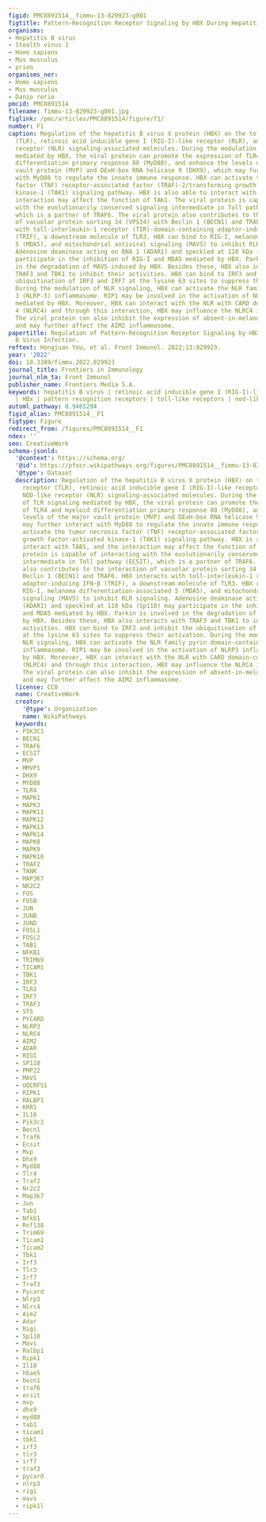 ```yaml
---
figid: PMC8891514__fimmu-13-829923-g001
figtitle: Pattern-Recognition Receptor Signaling by HBX During Hepatitis B Virus Infection
organisms:
- Hepatitis B virus
- Stealth virus 1
- Homo sapiens
- Mus musculus
- prion
organisms_ner:
- Homo sapiens
- Mus musculus
- Danio rerio
pmcid: PMC8891514
filename: fimmu-13-829923-g001.jpg
figlink: /pmc/articles/PMC8891514/figure/f1/
number: F1
caption: Regulation of the hepatitis B virus X protein (HBX) on the toll-like receptor
  (TLR), retinoic acid inducible gene I (RIG-I)-like receptor (RLR), and NOD-like
  receptor (NLR) signaling-associated molecules. During the modulation of TLR signaling
  mediated by HBX, the viral protein can promote the expression of TLR4 and myeloid
  differentiation primary response 88 (MyD88), and enhance the levels of the major
  vault protein (MVP) and DExH-box RNA helicase 9 (DHX9), which may further interact
  with MyD88 to regulate the innate immune response. HBX can activate the tumor necrosis
  factor (TNF) receptor-associated factor (TRAF)-2/transforming growth factor-activated
  kinase-1 (TAK1) signaling pathway. HBX is also able to interact with TAB1, and the
  interaction may affect the function of TAK1. The viral protein is capable of interacting
  with the evolutionarily conserved signaling intermediate in Toll pathway (ECSIT),
  which is a partner of TRAF6. The viral protein also contributes to the interaction
  of vacuolar protein sorting 34 (VPS34) with Beclin 1 (BECN1) and TRAF6. HBX interacts
  with toll-interleukin-1 receptor (TIR)-domain-containing adaptor-inducing IFN-β
  (TRIF), a downstream molecule of TLR3. HBX can bind to RIG-I, melanoma differentiation-associated
  5 (MDA5), and mitochondrial antiviral signaling (MAVS) to inhibit RLR signaling.
  Adenosine deaminase acting on RNA 1 (ADAR1) and speckled at 110 kDa (Sp110) may
  participate in the inhibition of RIG-I and MDA5 mediated by HBX. Parkin is involved
  in the degradation of MAVS induced by HBX. Besides these, HBX also interacts with
  TRAF3 and TBK1 to inhibit their activities. HBX can bind to IRF3 and inhibit the
  ubiquitination of IRF3 and IRF7 at the lysine 63 sites to suppress their activation.
  During the modulation of NLR signaling, HBX can activate the NLR family pyrin domain-containing
  3 (NLRP-3) inflammasome. RIP1 may be involved in the activation of NLRP3 inflammasome
  mediated by HBX. Moreover, HBX can interact with the NLR with CARD domain-containing
  4 (NLRC4) and through this interaction, HBX may influence the NLRC4 inflammasome.
  The viral protein can also inhibit the expression of absent-in-melanoma-2 (AIM2)
  and may further affect the AIM2 inflammasome.
papertitle: Regulation of Pattern-Recognition Receptor Signaling by HBX During Hepatitis
  B Virus Infection.
reftext: Hongjuan You, et al. Front Immunol. 2022;13:829923.
year: '2022'
doi: 10.3389/fimmu.2022.829923
journal_title: Frontiers in Immunology
journal_nlm_ta: Front Immunol
publisher_name: Frontiers Media S.A.
keywords: hepatitis B virus | retinoic acid inducible gene I (RIG-I)-like receptors
  | HBx | pattern recognition receptors | toll-like receptors | nod-like receptors
automl_pathway: 0.9465294
figid_alias: PMC8891514__F1
figtype: Figure
redirect_from: /figures/PMC8891514__F1
ndex: ''
seo: CreativeWork
schema-jsonld:
  '@context': https://schema.org/
  '@id': https://pfocr.wikipathways.org/figures/PMC8891514__fimmu-13-829923-g001.html
  '@type': Dataset
  description: Regulation of the hepatitis B virus X protein (HBX) on the toll-like
    receptor (TLR), retinoic acid inducible gene I (RIG-I)-like receptor (RLR), and
    NOD-like receptor (NLR) signaling-associated molecules. During the modulation
    of TLR signaling mediated by HBX, the viral protein can promote the expression
    of TLR4 and myeloid differentiation primary response 88 (MyD88), and enhance the
    levels of the major vault protein (MVP) and DExH-box RNA helicase 9 (DHX9), which
    may further interact with MyD88 to regulate the innate immune response. HBX can
    activate the tumor necrosis factor (TNF) receptor-associated factor (TRAF)-2/transforming
    growth factor-activated kinase-1 (TAK1) signaling pathway. HBX is also able to
    interact with TAB1, and the interaction may affect the function of TAK1. The viral
    protein is capable of interacting with the evolutionarily conserved signaling
    intermediate in Toll pathway (ECSIT), which is a partner of TRAF6. The viral protein
    also contributes to the interaction of vacuolar protein sorting 34 (VPS34) with
    Beclin 1 (BECN1) and TRAF6. HBX interacts with toll-interleukin-1 receptor (TIR)-domain-containing
    adaptor-inducing IFN-β (TRIF), a downstream molecule of TLR3. HBX can bind to
    RIG-I, melanoma differentiation-associated 5 (MDA5), and mitochondrial antiviral
    signaling (MAVS) to inhibit RLR signaling. Adenosine deaminase acting on RNA 1
    (ADAR1) and speckled at 110 kDa (Sp110) may participate in the inhibition of RIG-I
    and MDA5 mediated by HBX. Parkin is involved in the degradation of MAVS induced
    by HBX. Besides these, HBX also interacts with TRAF3 and TBK1 to inhibit their
    activities. HBX can bind to IRF3 and inhibit the ubiquitination of IRF3 and IRF7
    at the lysine 63 sites to suppress their activation. During the modulation of
    NLR signaling, HBX can activate the NLR family pyrin domain-containing 3 (NLRP-3)
    inflammasome. RIP1 may be involved in the activation of NLRP3 inflammasome mediated
    by HBX. Moreover, HBX can interact with the NLR with CARD domain-containing 4
    (NLRC4) and through this interaction, HBX may influence the NLRC4 inflammasome.
    The viral protein can also inhibit the expression of absent-in-melanoma-2 (AIM2)
    and may further affect the AIM2 inflammasome.
  license: CC0
  name: CreativeWork
  creator:
    '@type': Organization
    name: WikiPathways
  keywords:
  - PIK3C3
  - BECN1
  - TRAF6
  - ECSIT
  - MVP
  - MMVP1
  - DHX9
  - MYD88
  - TLR4
  - MAPK1
  - MAPK3
  - MAPK11
  - MAPK12
  - MAPK13
  - MAPK14
  - MAPK8
  - MAPK9
  - MAPK10
  - TRAF2
  - TANK
  - MAP3K7
  - NR2C2
  - FOS
  - FOSB
  - JUN
  - JUNB
  - JUND
  - FOSL1
  - FOSL2
  - TAB1
  - NFKB1
  - TRIM69
  - TICAM1
  - TBK1
  - IRF3
  - TLR3
  - IRF7
  - TRAF3
  - STS
  - PYCARD
  - NLRP3
  - NLRC4
  - AIM2
  - ADAR
  - RIGI
  - SP110
  - PMP22
  - MAVS
  - UQCRFS1
  - RIPK1
  - RALBP1
  - KRR1
  - IL18
  - Pik3c3
  - Becn1
  - Traf6
  - Ecsit
  - Mvp
  - Dhx9
  - Myd88
  - Tlr4
  - Traf2
  - Nr2c2
  - Map3k7
  - Jun
  - Tab1
  - Nfkb1
  - Rnf138
  - Trim69
  - Ticam1
  - Ticam2
  - Tbk1
  - Irf3
  - Tlr3
  - Irf7
  - Traf3
  - Pycard
  - Nlrp3
  - Nlrc4
  - Aim2
  - Adar
  - Rigi
  - Sp110
  - Mavs
  - Ralbp1
  - Ripk1
  - Il18
  - hbae5
  - becn1
  - traf6
  - ecsit
  - mvp
  - dhx9
  - myd88
  - tab1
  - ticam1
  - tbk1
  - irf3
  - tlr3
  - irf7
  - traf3
  - pycard
  - nlrp3
  - rigi
  - mavs
  - ripk1l
---
```

